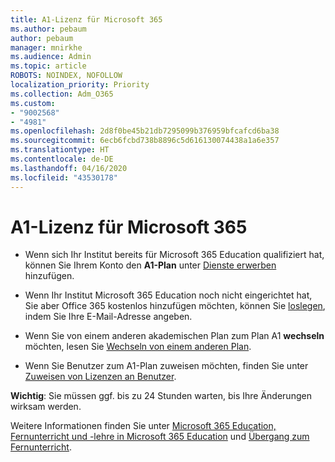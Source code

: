 ```yaml
---
title: A1-Lizenz für Microsoft 365
ms.author: pebaum
author: pebaum
manager: mnirkhe
ms.audience: Admin
ms.topic: article
ROBOTS: NOINDEX, NOFOLLOW
localization_priority: Priority
ms.collection: Adm_O365
ms.custom:
- "9002568"
- "4981"
ms.openlocfilehash: 2d8f0be45b21db7295099b376959bfcafcd6ba38
ms.sourcegitcommit: 6ecb6fcbd738b8896c5d616130074438a1a6e357
ms.translationtype: HT
ms.contentlocale: de-DE
ms.lasthandoff: 04/16/2020
ms.locfileid: "43530178"
---
```

# <a name="a1-license-for-microsoft-365"></a>A1-Lizenz für Microsoft 365


- Wenn sich Ihr Institut bereits für Microsoft 365 Education qualifiziert hat, können Sie Ihrem Konto den **A1-Plan** unter [Dienste erwerben](https://docs.microsoft.com/microsoft-365/commerce/buy-another-subscription?view=o365-worldwide#buy-another-subscription) hinzufügen. 

- Wenn Ihr Institut Microsoft 365 Education noch nicht eingerichtet hat, Sie aber Office 365 kostenlos hinzufügen möchten, können Sie [loslegen](https://www.microsoft.com/education/products/office), indem Sie Ihre E-Mail-Adresse angeben. 

- Wenn Sie von einem anderen akademischen Plan zum Plan A1 **wechseln** möchten, lesen Sie [Wechseln von einem anderen Plan](https://docs.microsoft.com/de-DE/microsoft-365/commerce/subscriptions/switch-plans-manually). 

- Wenn Sie Benutzer zum A1-Plan zuweisen möchten, finden Sie unter [Zuweisen von Lizenzen an Benutzer](https://docs.microsoft.com/de-DE/microsoft-365/admin/manage/assign-licenses-to-users). 

**Wichtig**: Sie müssen ggf. bis zu 24 Stunden warten, bis Ihre Änderungen wirksam werden. 

Weitere Informationen finden Sie unter [Microsoft 365 Education, Fernunterricht und -lehre in Microsoft 365 Education](https://support.office.com/article/remote-teaching-and-learning-in-office-365-education-f651ccae-7b65-478b-8366-51bb884025c4) und [Übergang zum Fernunterricht](https://www.microsoft.com/education/remote-learning). 
